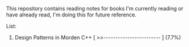 This repository contains reading notes for books I'm currently reading or have already read, I'm doing this for future reference.

List:

1. Design Patterns in Morden C++ [ >>------------------------ ] (7.7%)

